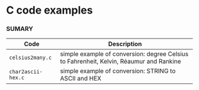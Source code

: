 # C code examples #
### SUMARY ###

| Code | Description |
| --- | --- |
| `celsius2many.c` | simple example of conversion: degree Celsius to Fahrenheit, Kelvin, Réaumur and Rankine |
| `char2ascii-hex.c` | simple example of conversion: STRING to ASCII and HEX |



